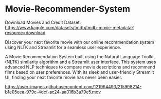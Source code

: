 # Movie-Recommender-System

Download Movies and Credit Dataset: https://www.kaggle.com/datasets/tmdb/tmdb-movie-metadata?resource=download

Discover your next favorite movie with our online recommendation system using NLTK and Streamlit for a seamless user experience.

A Movie Recommendation System built using the Natural Language Toolkit (NLTK) similarity algorithm and a Streamlit user interface. This system uses advanced NLP techniques to compare movie descriptions and recommend films based on user preferences. With its sleek and user-friendly Streamlit UI, finding your next favorite movie has never been easier.


https://user-images.githubusercontent.com/121994493/215998214-b1e05eea-979c-4dcf-ac24-aa016b3a79e5.mov


